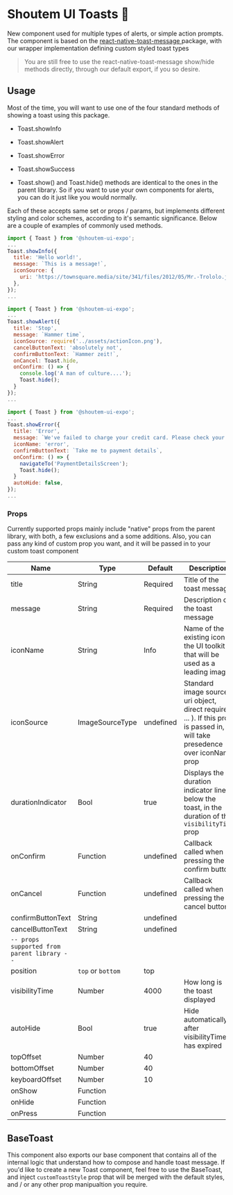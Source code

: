 # Shoutem UI Toasts :bread:

New component used for multiple types of alerts, or simple action prompts. The component is based on the [react-native-toast-message ](https://github.com/calintamas/react-native-toast-message)package, with our wrapper implementation defining custom styled toast types

> You are still free to use the react-native-toast-message show/hide methods directly, through our default export, if you so desire.

## Usage

Most of the time, you will want to use one of the four standard methods of showing a toast using this package.

- Toast.showInfo
- Toast.showAlert
- Toast.showError
- Toast.showSuccess

- Toast.show() and Toast.hide() methods are identical to the ones in the parent library. So if you want to use your own components for alerts, you can do it just like you would normally.

Each of these accepts same set or props / params, but implements different styling and color schemes, according to it's semantic significance. Below are a couple of examples of commonly used methods.

```jsx
import { Toast } from '@shoutem-ui-expo';
...
Toast.showInfo({
  title: 'Hello world!',
  message: `This is a message!`,
  iconSource: { 
    uri: 'https://townsquare.media/site/341/files/2012/05/Mr.-Trololo.jpg',
  },
});
...
```

```jsx
import { Toast } from '@shoutem-ui-expo';
...
Toast.showAlert({
  title: 'Stop',
  message: `Hammer time`,
  iconSource: require('../assets/actionIcon.png'),
  cancelButtonText: 'absolutely not',
  confirmButtonText: `Hammer zeit!`,
  onCancel: Toast.hide,
  onConfirm: () => {
    console.log('A man of culture....');
    Toast.hide();
  }
});
...
```

```jsx
import { Toast } from '@shoutem-ui-expo';
...
Toast.showError({
  title: 'Error',
  message: `We've failed to charge your credit card. Please check your CC data`,
  iconName: 'error',
  confirmButtonText: `Take me to payment details`,
  onConfirm: () => {
    navigateTo('PaymentDetailsScreen');
    Toast.hide();
  }
  autoHide: false,
});
...
```


### Props

Currently supported props mainly include "native" props from the parent library, with both, a few exclusions and a some additions. Also, you can pass any kind of custom prop you want, and it will be passed in to your custom toast component

| **Name**                                    | **Type**          | **Default** | **Description**                                                                                                                  |
|---------------------------------------------|-------------------|-------------|----------------------------------------------------------------------------------------------------------------------------------|
| title                                       | String            | Required    | Title of the toast message                                                                                                       |
| message                                     | String            | Required    | Description of the toast message                                                                                                 |
| iconName                                    | String            | Info        | Name of the existing icon in the UI toolkit that will be used as a leading image                                                 |
| iconSource                                  | ImageSourceType   | undefined   | Standard image source ( uri object, direct require, ... ). If this prop is passed in, it will take presedence over iconName prop |
| durationIndicator                           | Bool              | true        | Displays the duration indicator line below the toast, in the duration of the `visibilityTime` prop                               |
| onConfirm                                   | Function          | undefined   | Callback called when pressing the confirm button                                                                                 |
| onCancel                                    | Function          | undefined   | Callback called when pressing the cancel button                                                                                  |
| confirmButtonText                           | String            | undefined   |                                                                                                                                  |
| cancelButtonText                            | String            | undefined   |                                                                                                                                  |
| `-- props supported from parent library --` |                   |             |                                                                                                                                  |
| position                                    | `top` or `bottom` | top         |                                                                                                                                  |
| visibilityTime                              | Number            | 4000        | How long is the toast displayed                                                                                                  |
| autoHide                                    | Bool              | true        | Hide automatically after visibilityTime has expired                                                                              |
| topOffset                                   | Number            | 40          |                                                                                                                                  |
| bottomOffset                                | Number            | 40          |                                                                                                                                  |
| keyboardOffset                              | Number            | 10          |                                                                                                                                  |
| onShow                                      | Function          |             |                                                                                                                                  |
| onHide                                      | Function          |             |                                                                                                                                  |
| onPress                                     | Function          |             |                                                                                                                                  |

## BaseToast

This component also exports our base component that contains all of the internal logic that understand how to compose and handle toast message. If you'd like to create a new Toast component, feel free to use the BaseToast, and inject `customToastStyle` prop that will be merged with the default styles, and / or any other prop manipualtion you require. 



